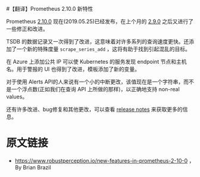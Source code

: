 #【翻译】Prometheus 2.10.0 新特性

Prometheus [2.10.0](https://github.com/prometheus/prometheus/releases/tag/v2.10.0) 现在(2019.05.25)已经发布，在上个月的 [2.9.0](http://erdong.site/Prometheus/New-Features/New-Features-in-Prometheus-2-9-0.html) 之后又进行了一些修正和改进。


TSDB 的数据记录又一次得到了改进，这意味着对许多系列的查询速度更快。还添加了一个新的特殊度量 `scrape_series_add` ，这将有助于找到引起混乱的目标。

在 Azure 上添加公共 IP 可以使 Kubernetes 的服务发现 endpoint 节点和主机名。用于警报的 UI 也得到了改进，模板添加了新的变量。

对于使用 Alerts API的人来说有一个小的中断更改，该值现在是一个字符串，而不是一个浮点数(正如我们在查询 API 上所做的那样)，以正确地支持 non-real values。

还有许多改进、bug修复和其他更改，可以查看 [release notes](https://github.com/prometheus/prometheus/releases/tag/v2.10.0) 来获取更多的信息。

# 原文链接

* https://www.robustperception.io/new-features-in-prometheus-2-10-0 ， By Brian Brazil